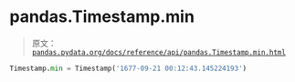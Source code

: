 # pandas.Timestamp.min

> 原文：[`pandas.pydata.org/docs/reference/api/pandas.Timestamp.min.html`](https://pandas.pydata.org/docs/reference/api/pandas.Timestamp.min.html)

```py
Timestamp.min = Timestamp('1677-09-21 00:12:43.145224193')
```

